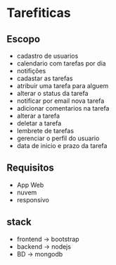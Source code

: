 # Tarefiticas

## Escopo

- cadastro de usuarios
- calendario com tarefas por dia
- notifições
- cadastar as tarefas
- atribuir uma tarefa para alguem
- alterar o status da tarefa
- notificar por email nova tarefa
- adicionar comentarios na tarefa
- alterar a tarefa
- deletar a tarefa
- lembrete de tarefas
- gerenciar o perfil do usuario
- data de inicio e prazo da tarefa


## Requisitos
- App Web
- nuvem
- responsivo


## stack
- frontend -> bootstrap
- backend -> nodejs
- BD -> mongodb

